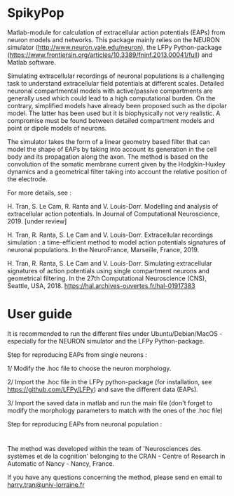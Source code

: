 # SpikyPop 
 Matlab-module for calculation of extracellular action potentials (EAPs) from neuron models and networks. This package mainly relies on the NEURON simulator (http://www.neuron.yale.edu/neuron), the LFPy Python-package (https://www.frontiersin.org/articles/10.3389/fninf.2013.00041/full) and Matlab software.
 
Simulating extracellular recordings of neuronal populations is a challenging task to understand extracellular field potentials at different scales. Detailed neuronal compartmental models with active/passive compartments are generally used which could lead to a high computational burden. On the contrary, simplified models have already been proposed such as the dipolar model. The latter has been used but it is biophysically not very realistic. A compromise must be found between detailed compartment models and point or dipole models of neurons.

 The simulator takes the form of a linear geometry based filter that can model the shape of EAPs by taking into account its generation in the cell body and its propagation along the axon. The method is based on the convolution of the somatic membrane current given by the Hodgkin-Huxley dynamics and a geometrical filter taking into account the relative position of the electrode. 
 
 
 For more details, see :
 
 H. Tran, S. Le Cam, R. Ranta and V. Louis-Dorr. Modelling and analysis of extracellular action potentials. In Journal of Computational Neuroscience, 2019. [under review]
 
 H. Tran, R. Ranta, S. Le Cam and V. Louis-Dorr. Extracellular recordings simulation : a time-efficient method to model action potentials signatures of neuronal populations. In the NeuroFrance, Marseille, France, 2019.
   
 H. Tran, R. Ranta, S. Le Cam and V. Louis-Dorr. Simulating extracellular signatures of action potentials using single compartment neurons and geometrical filtering. In the 27th Computational Neuroscience (CNS), Seattle, USA, 2018.
 https://hal.archives-ouvertes.fr/hal-01917383

# User guide 

It is recommended to run the different files under Ubuntu/Debian/MacOS - especially for the NEURON simulator and the LFPy Python-package.

Step for reproducing EAPs from single neurons :

1/ Modify the .hoc file to choose the neuron morphology.

2/ Import the .hoc file in the LFPy python-package (for installation, see https://github.com/LFPy/LFPy) and save the different data (EAPs).

3/ Import the saved data in matlab and run the main file (don't forget to modify the morphology parameters to match with the ones of the .hoc file)

Step for reproducing EAPs from neuronal population :




#

The method was developed within the team of 'Neurosciences des systèmes et de la cognition' belonging to the CRAN - Centre of Research in Automatic of Nancy - Nancy, France.

If you have any questions concerning the method, please send en email to harry.tran@univ-lorraine.fr
